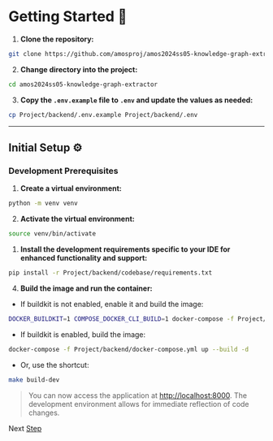 # Getting Started 🏁

1. **Clone the repository:**

```bash
git clone https://github.com/amosproj/amos2024ss05-knowledge-graph-extractor.git
```

2. **Change directory into the project:**

```bash
cd amos2024ss05-knowledge-graph-extractor
```

3. **Copy the `.env.example` file to `.env` and update the values as needed:**

```bash
cp Project/backend/.env.example Project/backend/.env
```

---

## Initial Setup ⚙️

### Development Prerequisites

1. **Create a virtual environment:**

```bash
python -m venv venv
```

2. **Activate the virtual environment:**

```bash
source venv/bin/activate
```

1. **Install the development requirements specific to your IDE for enhanced functionality and support:**

```bash
pip install -r Project/backend/codebase/requirements.txt
```

4. **Build the image and run the container:**

- If buildkit is not enabled, enable it and build the image:

```bash
DOCKER_BUILDKIT=1 COMPOSE_DOCKER_CLI_BUILD=1 docker-compose -f Project/backend/docker-compose.yml up --build -d
```

- If buildkit is enabled, build the image:

```bash
docker-compose -f Project/backend/docker-compose.yml up --build -d
```

- Or, use the shortcut:

```bash
make build-dev
```

> You can now access the application at [http://localhost:8000](http://localhost:8000). The development environment allows for immediate reflection of code changes.

Next [Step](shortcuts.md)
